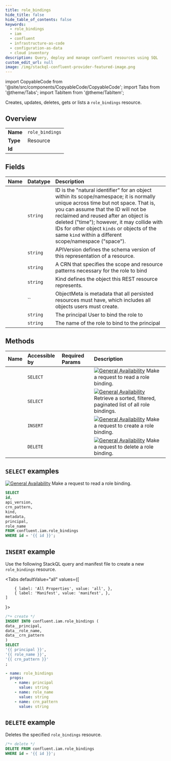 ```yaml
---
title: role_bindings
hide_title: false
hide_table_of_contents: false
keywords:
  - role_bindings
  - iam
  - confluent
  - infrastructure-as-code
  - configuration-as-data
  - cloud inventory
description: Query, deploy and manage confluent resources using SQL
custom_edit_url: null
image: /img/stackql-confluent-provider-featured-image.png
---
```


import CopyableCode from '@site/src/components/CopyableCode/CopyableCode';
import Tabs from '@theme/Tabs';
import TabItem from '@theme/TabItem';

Creates, updates, deletes, gets or lists a <code>role_bindings</code> resource.

## Overview
<table><tbody>
<tr><td><b>Name</b></td><td><code>role_bindings</code></td></tr>
<tr><td><b>Type</b></td><td>Resource</td></tr>
<tr><td><b>Id</b></td><td><CopyableCode code="confluent.iam.role_bindings" /></td></tr>
</tbody></table>

## Fields
| Name | Datatype | Description |
|:-----|:---------|:------------|
| <CopyableCode code="id" /> | `string` | ID is the "natural identifier" for an object within its scope/namespace; it is normally unique across time but not space. That is, you can assume that the ID will not be reclaimed and reused after an object is deleted ("time"); however, it may collide with IDs for other object `kinds` or objects of the same `kind` within a different scope/namespace ("space"). |
| <CopyableCode code="api_version" /> | `string` | APIVersion defines the schema version of this representation of a resource. |
| <CopyableCode code="crn_pattern" /> | `string` | A CRN that specifies the scope and resource patterns necessary for the role to bind |
| <CopyableCode code="kind" /> | `string` | Kind defines the object this REST resource represents. |
| <CopyableCode code="metadata" /> | `` | ObjectMeta is metadata that all persisted resources must have, which includes all objects users must create. |
| <CopyableCode code="principal" /> | `string` | The principal User to bind the role to |
| <CopyableCode code="role_name" /> | `string` | The name of the role to bind to the principal |

## Methods
| Name | Accessible by | Required Params | Description |
|:-----|:--------------|:----------------|:------------|
| <CopyableCode code="get_iam_v2role_binding" /> | `SELECT` | <CopyableCode code="id" /> | [![General Availability](https://img.shields.io/badge/Lifecycle%20Stage-General%20Availability-%2345c6e8)](#section/Versioning/API-Lifecycle-Policy) Make a request to read a role binding. |
| <CopyableCode code="list_iam_v2role_bindings" /> | `SELECT` | <CopyableCode code="crn_pattern" /> | [![General Availability](https://img.shields.io/badge/Lifecycle%20Stage-General%20Availability-%2345c6e8)](#section/Versioning/API-Lifecycle-Policy) Retrieve a sorted, filtered, paginated list of all role bindings. |
| <CopyableCode code="create_iam_v2role_binding" /> | `INSERT` | <CopyableCode code="" /> | [![General Availability](https://img.shields.io/badge/Lifecycle%20Stage-General%20Availability-%2345c6e8)](#section/Versioning/API-Lifecycle-Policy) Make a request to create a role binding. |
| <CopyableCode code="delete_iam_v2role_binding" /> | `DELETE` | <CopyableCode code="id" /> | [![General Availability](https://img.shields.io/badge/Lifecycle%20Stage-General%20Availability-%2345c6e8)](#section/Versioning/API-Lifecycle-Policy) Make a request to delete a role binding. |

## `SELECT` examples

[![General Availability](https://img.shields.io/badge/Lifecycle%20Stage-General%20Availability-%2345c6e8)](#section/Versioning/API-Lifecycle-Policy) Make a request to read a role binding.


```sql
SELECT
id,
api_version,
crn_pattern,
kind,
metadata,
principal,
role_name
FROM confluent.iam.role_bindings
WHERE id = '{{ id }}';
```
## `INSERT` example

Use the following StackQL query and manifest file to create a new <code>role_bindings</code> resource.

<Tabs
    defaultValue="all"
    values={[
        
        { label: 'All Properties', value: 'all', },
        { label: 'Manifest', value: 'manifest', },
    ]
}>
<TabItem value="all">

```sql
/*+ create */
INSERT INTO confluent.iam.role_bindings (
data__principal,
data__role_name,
data__crn_pattern
)
SELECT 
'{{ principal }}',
'{{ role_name }}',
'{{ crn_pattern }}'
;
```
</TabItem>

<TabItem value="manifest">

```yaml
- name: role_bindings
  props:
    - name: principal
      value: string
    - name: role_name
      value: string
    - name: crn_pattern
      value: string

```
</TabItem>
</Tabs>

## `DELETE` example

Deletes the specified <code>role_bindings</code> resource.

```sql
/*+ delete */
DELETE FROM confluent.iam.role_bindings
WHERE id = '{{ id }}';
```
